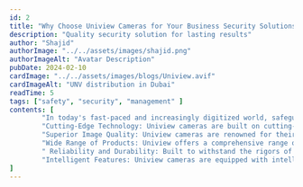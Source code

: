```yaml
---
id: 2
title: "Why Choose Uniview Cameras for Your Business Security Solutions Needs?"
description: "Quality security solution for lasting results"
author: "Shajid"
authorImage: "../../assets/images/shajid.png"
authorImageAlt: "Avatar Description"
pubDate: 2024-02-10
cardImage: "../../assets/images/blogs/Uniview.avif"
cardImageAlt: "UNV distribution in Dubai"
readTime: 5
tags: ["safety", "security", "management" ]
contents: [
        "In today's fast-paced and increasingly digitized world, safeguarding your business premises has become more crucial than ever. Whether you operate a small retail store, a bustling office complex, or a large industrial facility, investing in a reliable and effective security camera system is essential for protecting your assets, employees, and customers. When it comes to choosing the right cameras for your business, Uniview (UNV) stands out as an excellent choice. Here's why:",
        "Cutting-Edge Technology: Uniview cameras are built on cutting-edge technology, offering advanced features and functionalities that provide unparalleled security and surveillance capabilities. From high-definition imaging to intelligent analytics, Uniview cameras are equipped to meet the diverse needs of modern businesses",
        "Superior Image Quality: Uniview cameras are renowned for their superior image quality, capturing crisp, clear footage in various lighting conditions. Whether it's day or night, indoor or outdoor, Uniview cameras deliver high-resolution video that ensures every detail is captured with precision.",
        "Wide Range of Products: Uniview offers a comprehensive range of security cameras to suit different business environments and requirements. Whether you need dome cameras for discreet indoor surveillance, bullet cameras for outdoor monitoring, or PTZ cameras for comprehensive coverage, Uniview has you covered",
        " Reliability and Durability: Built to withstand the rigors of continuous operation, Uniview cameras are known for their reliability and durability. With robust construction and weatherproof design, Uniview cameras perform optimally even in challenging environments, ensuring uninterrupted surveillance round the clock.",
        "Intelligent Features: Uniview cameras are equipped with intelligent features such as motion detection, facial recognition, and object tracking, enabling proactive monitoring and enhanced security. These smart capabilities empower businesses to detect and respond to potential threats in real-time, minimizing risks and losses."
]
---
```


